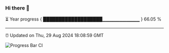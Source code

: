 ### Hi there 👋

⏳ Year progress { ███████████████████▁▁▁▁▁▁▁▁▁▁▁ } 66.05 %

---

⏰ Updated on Thu, 29 Aug 2024 18:08:59 GMT

![Progress Bar CI](https://github.com/EinsPommes/EinsPommes/blob/main/.github/workflows/main.yml)
